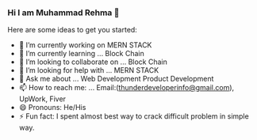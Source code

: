 ### Hi I am Muhammad Rehma    👋


Here are some ideas to get you started:

- 🔭 I’m currently working on  MERN STACK 
- 🌱 I’m currently learning ... Block Chain
- 👯 I’m looking to collaborate on ... Block Chain
- 🤔 I’m looking for help with ... MERN STACK
- 💬 Ask me about ... Web Development Product Development
- 📫 How to reach me: ... Email:(thunderdeveloperinfo@gmail.com), UpWork, Fiver
- 😄 Pronouns: He/His
- ⚡ Fun fact: I spent almost best way to crack difficult problem in simple way.

